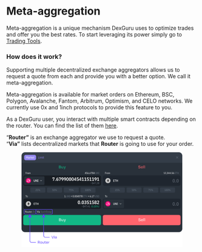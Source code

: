 # Meta-aggregation

Meta-aggregation is a unique mechanism DexGuru uses to optimize trades and offer you the best rates. To start leveraging its power simply go to [Trading Tools](./).

### How does it work?

Supporting multiple decentralized exchange aggregators allows us to request a quote from each and provide you with a better option. We call it meta-aggregation.

Meta-aggregation is available for market orders on Ethereum, BSC, Polygon, Avalanche, Fantom, Arbitrum, Optimism, and CELO networks. We currently use 0x and 1inch protocols to provide this feature to you.



As a DexGuru user, you interact with multiple smart contracts depending on the router. You can find the list of them [here](https://docs.dex.guru/more-info/wallets-security-and-more#what-smart-contracts-am-i-interacting-with-while-using-dexguru).&#x20;



“**Router”** is an exchange aggregator we use to request a quote.\
“**Via”** lists decentralized markets that **Router** is going to use for your order.

<figure><img src="../../../.gitbook/assets/001.png" alt=""><figcaption></figcaption></figure>

